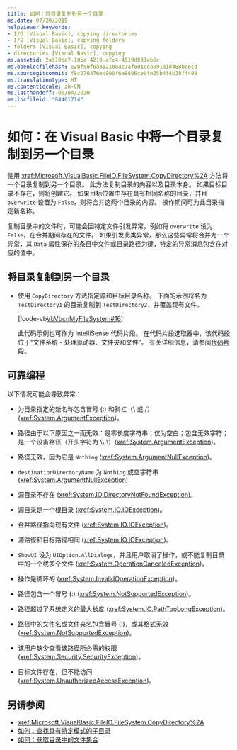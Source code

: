 ```yaml
---
title: 如何：将目录复制到另一个目录
ms.date: 07/20/2015
helpviewer_keywords:
- I/O [Visual Basic], copying directories
- I/O [Visual Basic], copying folders
- folders [Visual Basic], copying
- directories [Visual Basic], copying
ms.assetid: 2a370bd7-10ba-4219-afc4-4519d031eb6c
ms.openlocfilehash: e28f50f6a812188ac7af801cea691818488bd6cd
ms.sourcegitcommit: f8c270376ed905f6a8896ce0fe25b4f4b38ff498
ms.translationtype: HT
ms.contentlocale: zh-CN
ms.lasthandoff: 06/04/2020
ms.locfileid: "84401714"
---
```

# <a name="how-to-copy-a-directory-to-another-directory-in-visual-basic"></a>如何：在 Visual Basic 中将一个目录复制到另一个目录

使用 <xref:Microsoft.VisualBasic.FileIO.FileSystem.CopyDirectory%2A> 方法将一个目录复制到另一个目录。 此方法复制目录的内容以及目录本身。 如果目标目录不存在，则将创建它。 如果目标位置中存在具有相同名称的目录，并且 `overwrite` 设置为 `False`，则将合并这两个目录的内容。 操作期间可为此目录指定新名称。

复制目录中的文件时，可能会因特定文件引发异常，例如将 `overwrite` 设为 `False`，在合并期间存在的文件。 如果引发此类异常，那么这些异常将合并为一个异常，其 `Data` 属性保存的条目中文件或目录路径为键，特定的异常消息包含在对应的值中。

## <a name="to-copy-a-directory-to-another-directory"></a>将目录复制到另一个目录

- 使用 `CopyDirectory` 方法指定源和目标目录名称。 下面的示例将名为 `TestDirectory1` 的目录复制到 `TestDirectory2`，并覆盖现有文件。

    [!code-vb[VbVbcnMyFileSystem#16](~/samples/snippets/visualbasic/VS_Snippets_VBCSharp/VbVbcnMyFileSystem/VB/Class1.vb#16)]

    此代码示例也可作为 IntelliSense 代码片段。 在代码片段选取器中，该代码段位于“文件系统 - 处理驱动器、文件夹和文件”。  有关详细信息，请参阅[代码片段](/visualstudio/ide/code-snippets)。

## <a name="robust-programming"></a>可靠编程

以下情况可能会导致异常：

- 为目录指定的新名称包含冒号 (:) 和斜杠（\ 或 /）(<xref:System.ArgumentException>)。

- 路径由于以下原因之一而无效：是零长度字符串；仅为空白；包含无效字符；是一个设备路径（开头字符为 \\\\.\\）(<xref:System.ArgumentException>)。

- 路径无效，因为它是 `Nothing` (<xref:System.ArgumentNullException>)。

- `destinationDirectoryName` 为 `Nothing` 或空字符串 (<xref:System.ArgumentNullException>)

- 源目录不存在 (<xref:System.IO.DirectoryNotFoundException>)。

- 源目录是一个根目录 (<xref:System.IO.IOException>)。

- 合并路径指向现有文件 (<xref:System.IO.IOException>)。

- 源路径和目标路径相同 (<xref:System.IO.IOException>)。

- `ShowUI` 设为 `UIOption.AllDialogs`，并且用户取消了操作，或不能复制目录中的一个或多个文件 (<xref:System.OperationCanceledException>)。

- 操作是循环的 (<xref:System.InvalidOperationException>)。

- 路径包含一个冒号 (:) (<xref:System.NotSupportedException>)。

- 路径超过了系统定义的最大长度 (<xref:System.IO.PathTooLongException>)。

- 路径中的文件名或文件夹名包含冒号 (:)，或其格式无效 (<xref:System.NotSupportedException>)。

- 该用户缺少查看该路径所必需的权限 (<xref:System.Security.SecurityException>)。

- 目标文件存在，但不能访问 (<xref:System.UnauthorizedAccessException>)。

## <a name="see-also"></a>另请参阅

- <xref:Microsoft.VisualBasic.FileIO.FileSystem.CopyDirectory%2A>
- [如何：查找具有特定模式的子目录](how-to-find-subdirectories-with-a-specific-pattern.md)
- [如何：获取目录中的文件集合](how-to-get-the-collection-of-files-in-a-directory.md)
